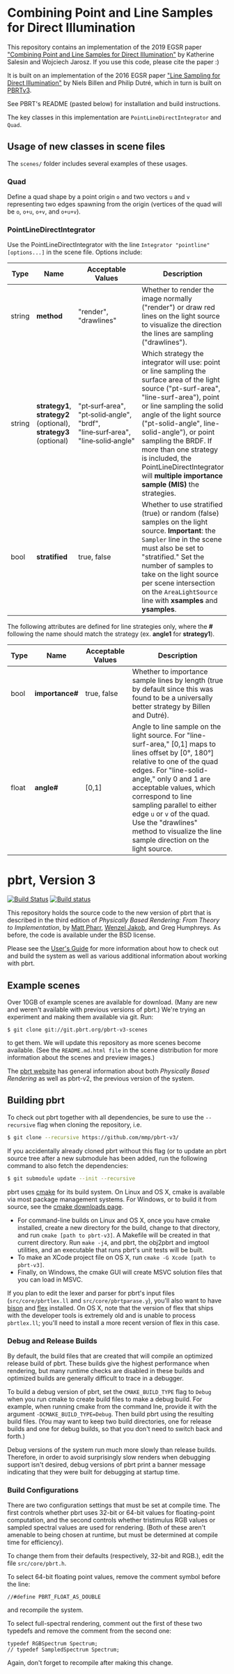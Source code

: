 Combining Point and Line Samples for Direct Illumination
========================================================

This repository contains an implementation of the 2019 EGSR paper ["Combining Point and Line Samples for Direct Illumination"](https://cs.dartmouth.edu/~wjarosz/publications/salesin19combining.html) by Katherine Salesin and Wojciech Jarosz. If you use this code, please cite the paper :)

It is built on an implementation of the 2016 EGSR paper ["Line Sampling for Direct Illumination"](http://graphics.cs.kuleuven.be/publications/BD2016LSFDI/) by Niels Billen and Philip Dutré, which in turn is built on [PBRTv3](http://pbrt.org).

See PBRT's README (pasted below) for installation and build instructions.

The key classes in this implementation are `PointLineDirectIntegrator` and `Quad`.

Usage of new classes in scene files
-----------------------------------

The `scenes/` folder includes several examples of these usages.

### Quad ###

Define a quad shape by a point origin `o` and two vectors `u` and `v` representing two edges spawning from the origin (vertices of the quad will be `o`, `o+u`, `o+v`, and `o+u+v`).

### PointLineDirectIntegrator ###

Use the PointLineDirectIntegrator with the line `Integrator "pointline" [options...]` in the scene file. Options include:

Type | Name  | Acceptable Values | Description
---- | ----- | ----------------- | ----------- 
string | **method** | "render", "drawlines" | Whether to render the image normally ("render") or draw red lines on the light source to visualize the direction the lines are sampling ("drawlines").
string | **strategy1**, **strategy2** (optional), **strategy3** (optional) | "pt&#8209;surf&#8209;area", "pt&#8209;solid&#8209;angle", "brdf", "line&#8209;surf&#8209;area", "line&#8209;solid&#8209;angle" |  Which strategy the integrator will use: point or line sampling the surface area of the light source ("pt-surf-area", "line-surf-area"), point or line sampling the solid angle of the light source ("pt-solid-angle", line-solid-angle"), or point sampling the BRDF. If more than one strategy is included, the PointLineDirectIntegrator will **multiple importance sample (MIS)** the strategies.
bool | **stratified** | true, false | Whether to use stratified (true) or random (false) samples on the light source. **Important**: the `Sampler` line in the scene must also be set to "stratified." Set the number of samples to take on the light source per scene intersection on the `AreaLightSource` line with **xsamples** and **ysamples**.

The following attributes are defined for line strategies only, where the **#** following the name should match the strategy (ex. **angle1** for **strategy1**).

Type | Name  | Acceptable Values | Description
---- | ----- | ----------------- | -----------  
bool | **importance#** | true, false | Whether to importance sample lines by length (true by default since this was found to be a universally better strategy by Billen and Dutré).
float | **angle#** | [0,1] | Angle to line sample on the light source. For "line-surf-area," [0,1] maps to lines offset by [0&deg;, 180&deg;] relative to one of the quad edges. For "line-solid-angle," only 0 and 1 are acceptable values, which correspond to line sampling parallel to either edge `u` or `v` of the quad. Use the "drawlines" method to visualize the line sample direction on the light source.


pbrt, Version 3
===============

[![Build Status](https://travis-ci.org/mmp/pbrt-v3.svg?branch=master)](https://travis-ci.org/mmp/pbrt-v3)
[![Build status](https://ci.appveyor.com/api/projects/status/mlm9g91ejxlcn67s/branch/master?svg=true)](https://ci.appveyor.com/project/mmp/pbrt-v3/branch/master)

This repository holds the source code to the new version of pbrt that is
described in the third edition of *Physically Based Rendering: From
Theory to Implementation*, by [Matt Pharr](http://pharr.org/matt), [Wenzel
Jakob](http://www.mitsuba-renderer.org/~wenzel/), and Greg Humphreys.  As
before, the code is available under the BSD license.

Please see the [User's Guide](http://pbrt.org/users-guide.html) for more
information about how to check out and build the system as well as various
additional information about working with pbrt.

Example scenes
--------------

Over 10GB of example scenes are available for download. (Many are new and
weren't available with previous versions of pbrt.) We're trying an
experiment and making them available via git. Run:
```
$ git clone git://git.pbrt.org/pbrt-v3-scenes
```
to get them. We will update this repository as more scenes become
available. (See the `README.md.html file` in the scene distribution for
more information about the scenes and preview images.)

The [pbrt website](http://pbrt.org) has general information about
both *Physically Based Rendering* as well as pbrt-v2, the previous version
of the system.

Building pbrt
-------------

To check out pbrt together with all dependencies, be sure to use the
`--recursive` flag when cloning the repository, i.e.
```bash
$ git clone --recursive https://github.com/mmp/pbrt-v3/
```
If you accidentally already cloned pbrt without this flag (or to update an
pbrt source tree after a new submodule has been added, run the following
command to also fetch the dependencies:
```bash
$ git submodule update --init --recursive
```
pbrt uses [cmake](http://www.cmake.org/) for its build system.  On Linux
and OS X, cmake is available via most package management systems.  For
Windows, or to build it from source, see the [cmake downloads
page](http://www.cmake.org/download/).

* For command-line builds on Linux and OS X, once you have cmake installed,
  create a new directory for the build, change to that directory, and run
  `cmake [path to pbrt-v3]`. A Makefile will be created in that
  current directory.  Run `make -j4`, and pbrt, the obj2pbrt and imgtool
  utilities, and an executable that runs pbrt's unit tests will be built.
* To make an XCode project file on OS X, run `cmake -G Xcode [path to pbrt-v3]`.
* Finally, on Windows, the cmake GUI will create MSVC solution files that
  you can load in MSVC.

If you plan to edit the lexer and parser for pbrt's input files
(`src/core/pbrtlex.ll` and `src/core/pbrtparase.y`), you'll also want to
have [bison](https://www.gnu.org/software/bison/) and
[flex](http://flex.sourceforge.net/) installed. On OS X, note that the
version of flex that ships with the developer tools is extremely old and is
unable to process `pbrtlex.ll`; you'll need to install a more recent
version of flex in this case.

### Debug and Release Builds ###

By default, the build files that are created that will compile an optimized
release build of pbrt. These builds give the highest performance when
rendering, but many runtime checks are disabled in these builds and
optimized builds are generally difficult to trace in a debugger.

To build a debug version of pbrt, set the `CMAKE_BUILD_TYPE` flag to
`Debug` when you run cmake to create build files to make a debug build. For
example, when running cmake from the command lne, provide it with the
argument `-DCMAKE_BUILD_TYPE=Debug`. Then build pbrt using the resulting
build files. (You may want to keep two build directories, one for release
builds and one for debug builds, so that you don't need to switch back and
forth.)

Debug versions of the system run much more slowly than release
builds. Therefore, in order to avoid surprisingly slow renders when
debugging support isn't desired, debug versions of pbrt print a banner
message indicating that they were built for debugging at startup time.

### Build Configurations ###

There are two configuration settings that must be set at compile time. The
first controls whether pbrt uses 32-bit or 64-bit values for floating-point
computation, and the second controls whether tristimulus RGB values or
sampled spectral values are used for rendering.  (Both of these aren't
amenable to being chosen at runtime, but must be determined at compile time
for efficiency).

To change them from their defaults (respectively, 32-bit
and RGB.), edit the file `src/core/pbrt.h`.

To select 64-bit floating point values, remove the comment symbol before
the line:
```
//#define PBRT_FLOAT_AS_DOUBLE
```
and recompile the system.

To select full-spectral rendering, comment out the first of these two
typedefs and remove the comment from the second one:
```
typedef RGBSpectrum Spectrum;
// typedef SampledSpectrum Spectrum;
```
Again, don't forget to recompile after making this change.

